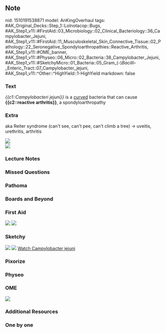 ## Note
nid: 1510191538871
model: AnKingOverhaul
tags: #AK_Original_Decks::Step_1::Lolnotacop::Bugs, #AK_Step1_v11::#FirstAid::03_Microbiology::02_Clinical_Bacteriology::36_Campylobacter_Jejuni, #AK_Step1_v11::#FirstAid::11_Musculoskeletal_Skin_Connective_Tissue::02_Pathology::22_Seronegative_Spondyloarthropathies::Reactive_Arthritis, #AK_Step1_v11::#OME_banner, #AK_Step1_v11::#Physeo::06_Micro::02_Bacteria::38_Campylobacter_Jejuni, #AK_Step1_v11::#SketchyMicro::01_Bacteria::05_Gram_(-)_Bacilli_-_Enteric_Tract::07_Campylobacter_jejuni, #AK_Step1_v11::^Other::^HighYield::1-HighYield
markdown: false

### Text
<i>{{c1::Campylobacteri jejuni}}</i> is a <u>curved</u> bacteria
that can cause <b>{{c2::reactive arthritis}}</b>, a
spondyloarthropathy

### Extra
aka Reiter syndrome (can't see, can't pee, can't climb a tree)
-> uveitis, urethritis, arthritis
<div><img src="paste-25756918874596.jpg"></div>
<div><img src="Xnip2018-04-113_13-26-38.jpg"></div>

### Lecture Notes


### Missed Questions


### Pathoma


### Boards and Beyond


### First Aid
<img src="tmp8q1m2nob.png"> <img src="tmpco9c4tb7.png">

### Sketchy
<img src="paste-122677150875651.jpg"> <img src=
"paste-7dbaf454466c783595299bb5870234d8e0a1e869.png"> <a href=
"https://dashboard.sketchy.com/study/medical/courses/medical-microbiology/units/medical-microbiology-bacteria/videos/medical-microbiology-bacteria-gram-negative-bacilli-enteric-tract-campylobacter-jejuni?utm_source=anki&utm_medium=partnership&utm_campaign=february_update&utm_content=medical">
Watch Campylobacter jejuni</a>

### Pixorize


### Physeo


### OME
<div class="ome-widget">
  <a href="https://onlinemeded.org?ref=anki"><img src=
  "_OME_AnkiFlashcards_General_7.png"></a>
</div>

### Additional Resources


### One by one


